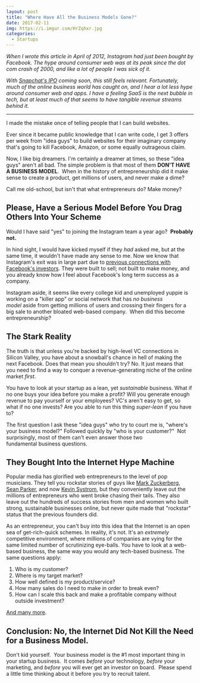 ```yaml
---
layout: post
title: "Where Have All the Business Models Gone?"
date: 2017-02-11
img: https://i.imgur.com/HrZqhxr.jpg
categories:
  - Startups
---
```

*When I wrote this article in April of 2012, Instagram had just been bought by Facebook. The hype around consumer web was at its peak since the dot com crash of 2000, and like a lot of people I was sick of it.*

*With [Snapchat's IPO](http://www.usatoday.com/story/tech/talkingtech/2017/02/09/snap-ipo-test-its-millennial-users-they-bite/97463950/) coming soon, this still feels relevant. Fortunately, much of the online business world has caught on, and I hear a lot less hype around consumer web and apps. I have a feeling SaaS is the next bubble in tech, but at least much of that seems to have tangible revenue streams behind it.*

-----

I made the mistake once of telling people that I can build websites.

Ever since it became public knowledge that I can write code, I get 3 offers per week from "idea guys" to build websites for their imaginary company that's going to kill Facebook, Amazon, or some equally outrageous claim. 

Now, I like big dreamers. I'm certainly a dreamer at times, so these "idea guys" aren't all bad. The simple problem is that most of them **DON'T HAVE A BUSINESS MODEL**.  When in the history of entrepreneurship did it make sense to create a product, get millions of users, and never make a dime? 

Call me old-school, but isn't that what entrepreneurs do? Make money? 

## Please, Have a Serious Model Before You Drag Others Into Your Scheme

Would I have said "yes" to joining the Instagram team a year ago?  **Probably not.**

In hind sight, I would have kicked myself if they _had_ asked me, but at the same time, it wouldn't have made any sense to me. Now we know that Instagram's exit was in large part due to [previous connections with Facebook's investors](http://www.nytimes.com/2012/04/14/technology/instagram-founders-were-helped-by-bay-area-connections.html?pagewanted=all). They were built to sell; not built to make money, and you already know how I feel about Facebook's long term success as a company.

Instagram aside, it seems like every college kid and unemployed yuppie is working on a "killer app" or social network that has _no business model_ aside from getting millions of users and crossing their fingers for a big sale to another bloated web-based company.  When did this become entrepreneurship?

## The Stark Reality

The truth is that unless you're backed by high-level VC connections in Silicon Valley, you have about a snowball's chance in hell of making the next Facebook. Does that mean you shouldn't try? No. It just means that you need to find a way to conquer a revenue-generating niche of the online market _first_.

You have to look at your startup as a lean, yet _sustainable_ business. What if no one buys your idea before you make a profit? Will you generate enough revenue to pay yourself or your employees? VC's aren't easy to get, so what if no one invests? Are you able to run this thing _super-lean_ if you have to?

The first question I ask these "idea guys" who try to court me is, "where's your business model?" Followed quickly by "who is your customer?"  Not surprisingly, most of them can't even answer those two fundamental business questions. 

## They Bought Into the Internet Hype Machine

Popular media has glorified web entrepreneurs to the level of pop musicians. They tell you rockstar stories of guys like [Mark Zuckerberg](http://en.wikipedia.org/wiki/Mark_Zuckerberg), [Sean Parker](http://en.wikipedia.org/wiki/Sean_Parker), and now [Kevin Systrom](http://en.wikipedia.org/wiki/Kevin_Systrom), but they conveniently leave out the millions of entrepreneurs who went broke chasing their tails. They also leave out the hundreds of success stories from men and women who built strong, sustainable businesses online, but never quite made that "rockstar" status that the previous founders did.

As an entrepreneur, you can't buy into this idea that the Internet is an open sea of get-rich-quick schemes. In reality, it's not. It's an _extremely_ competitive environment, where millions of companies are vying for the same limited number of scrutinizing eye-balls. You have to look at a web-based business, the same way you would any tech-based business. The same questions apply:

1.  Who is my customer?
2.  Where is my target market?
3.  How well defined is my product/service?
4.  How many sales do I need to make in order to break even?
5.  How can I scale this back and make a profitable company without outside investment?

[And many more](http://www.sba.gov/content/20-questions-before-starting-business). 

## Conclusion: No, the Internet Did Not Kill the Need for a Business Model.

Don't kid yourself.  Your business model is the #1 most important thing in your startup business.  It comes _before_ your technology, _before_ your marketing, and _before_ you will ever get an investor on board.  Please spend a little time thinking about it before you try to recruit talent.
